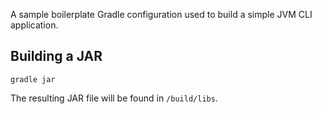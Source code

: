A sample boilerplate Gradle configuration used to build a simple JVM CLI application.

## Building a JAR
```shell
gradle jar
```

The resulting JAR file will be found in `/build/libs`.